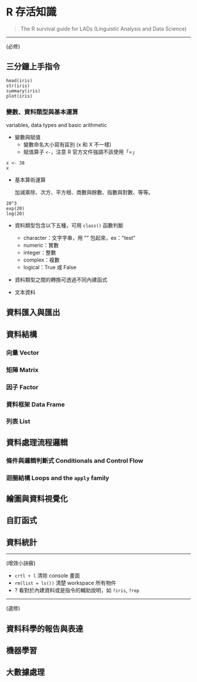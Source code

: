 # R 存活知識

> The R survival guide for LADs (Linguistic Analysis and Data Science) 

---
(必修)
## 三分鐘上手指令

```{r}
head(iris)
str(iris)
summary(iris)
plot(iris)
```

### 變數、資料類型與基本運算
variables, data types and basic arithmetic

- 變數與賦值
    - 變數命名大小寫有區別 (x 和 X 不一樣)
    - 賦值算子 `<-`，注意 R 官方文件強調不該使用「=」

```{r}
x <- 38
x
```


- 基本算術運算

    加減乘除、次方、平方根、商數與餘數、指數與對數、等等。

```{r}
20^3
exp(20)
log(20)
```


* 資料類型包含以下五種，可用 `class()` 函數判斷

    - character：文字字串，用 "" 包起來，ex："test"
    - numeric：實數
    - integer：整數
    - complex：複數
    - logical：True 或 False

- 資料類型之間的轉換可透過不同內建函式


- 文本資料


## 資料匯入與匯出


## 資料結構 



### 向量 Vector
### 矩陣 Matrix
### 因子 Factor
### 資料框架 Data Frame
### 列表 List 


## 資料處理流程邏輯
### 條件與邏輯判斷式 Conditionals and Control Flow


### 迴圈結構 Loops and the `apply` family

##



## 繪圖與資料視覺化

## 自訂函式










## 資料統計
---
(增效小訣竅)

- `crtl + l` 清除 console 畫面
- `rm(list = ls())` 清楚 workspace 所有物件
- ? 看對於內建資料或是指令的輔助說明，如 `?iris`, `?rep` 


---
(選修)

## 資料科學的報告與表達

## 機器學習

## 大數據處理




